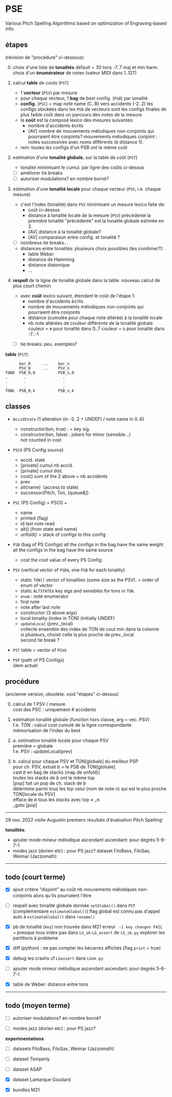 # PSE
Various Pitch Spelling Algorithms
based on optimization of Engraving-based info.


## étapes
(révision de "procédure" ci-dessous)



0. choix d'une liste de **tonalités**
   défault = 30 tons -7..7 maj et min harm.
   choix d'un **énumérateur** de notes (valeur MIDI dans 1..127)

1. calcul **table** de couts (`PST`)
    - 1 **vecteur** (`PSV`) par mesure
    - pour chaque vecteur, 1 **bag** de best config. (`PSB`) par tonalité
    - **config.** (`PSC`) = map note name (C..B) vers accidents (-2..2)
     les configs stockées dans les `PSB` de vecteurs sont les configs finales de plus faible coût dans un parcours des notes de la mesure.
    - le **coût** est la composé lexico des mesures suivantes:
        - nombre d'accidents écrits
        - [AV] nombre de mouvements mélodiques non-conjoints qui pourraient être conjoints?
        mouvements mélodiques conjoint : notes successives avec noms différents (à distance 1).
    - rem: toutes les configs d'un PSB ont le même coût

2. estimation d'une **tonalité globale**, sur la table de coût (`PST`)
    - tonalité minimisant le cumul. par ligne des coûts ci-dessus
    - [ ] améliorer tie breaks
    - [ ] autoriser modulations? en nombre borné?

3. estimation d'une **tonalité locale** pour chaque vecteur (`PSV`, i.e. chaque mesure)
    - c'est l'index (tonalité) dans `PSV` minimisant un mesure lexico faite de:
        - coût ci-dessus
        - distance à tonalité locale de la mesure (`PSV`) précédente
          la première tonalité "précédente" est la tonalité globale estimée en 2.
        - [AV] distance à la tonalité globale?
        - [AV] comparaison entre config. et tonalité ?
    - [ ] nombreux tie breaks...
    - distances entre tonalités: plusieurs choix possibles (les combiner?):
        - table Weber
        - distance de Hamming
        - distance diatonique
        - ...

4. **respell** de la ligne de tonalité globale dans la table. 
   nouveau calcul de plus court chemin 
   - avec **coût** lexico suivant, étendant le coût de l'étape 1:
        - nombre d'accidents écrits        
        - nombre de mouvements mélodiques non-conjoints qui pourraient être conjoints
        - distance (cumulée pour chaque note altérée) à la tonalité locale
        - nb note altérées de couleur différente de la tonalité globale
          couleur = `#` pour tonalité dans 0..7
          couleur = `b` pour tonalité dans -7..-1
    - [ ] tie breaks: peu. exemples?


**table** (`PST`):
```
      bar_0     ...    bar_n
      PSV_0     ...    PSV_n
TON0  PSB_0,0          PSB_n,0
.       .                .
.       .                .
.       .                . 
TONk  PSB_0,k          PSB_n,k
```



## classes  

-   `AccidState` (1 alteration (in -2..2 + UNDEF) / note name in 0..6)
    -   constructor(ton, true) : = key sig.
    -   constructor(ton, false) : jokers for minor (sensible…)  
         not counted in cost

-   `PSC0` (PS Config source)
    -   accid. state
    -   [private] cumul nb accid.
    -   [private] cumul dist.
    -   cost() sum of the 2 above = nb accidents
    -   prev
    -   alt(name)  (access to state)
    -   successor(Pitch, Ton, [queue&])

-   `PSC` (PS Config) = PSC0 + 
    -   name
    -   printed (flag)
    -   id last note read
    -   alt() (from state and name)
    -   unfold() = stack of configs to this config

-   `PSB` (bag of PS Configs)
all the configs in the bag have the same weight
all the configs in the bag have the same source
    -   cost the cost value of every PS Config

-   `PSV` (vertical vector of `PSB`s, one `PSB` for each tonality)
    -   static `TON[]` vector of tonalities (some size as the PSV). 
        = order of enum of vector
    -   static `ALTSTATE`s key sigs and sensibles for tons in `TON`.
    -   `enum` : note enumerator
    -   first note
    -   note after last note
    -   constructor (3 above args)
    -   local tonality (index in TON) (initially UNDEF)
    -   `updateLocal` (prev._local)  
        collecte ensemble des index de TON de cout min dans la colonne  
        si plusieurs, choisit celle la plus proche de prev._local  
        second tie break ?
- `PST` table = vector of `PSV`s

-   `PSP` (path of PS Configs)  
    idem actuel
  



## procédure
(ancienne version, obsolete. void "étapes" ci-dessus)

0.  calcul de 1 PSV / mesure.  
    cost des PSC : uniquement # accidents

1.  estimation tonalité globale (function hors classe, arg = vec. PSV)  
    f.e. TON : calcul cost cumulé de la ligne correspondante  
    mémorisation de l’index du best

2.  a. estimation tonalité locale pour chaque PSV  
    première = globale  
    f.e. PSV : updateLocal(prev)

3.  b. calcul pour chaque PSV et TON[globale] du meilleur PSP  
    pour ch. PSV, extrait _b_ = le PSB de TON[globale]  
    cast _b_ en bag de stacks (map de unfold))  
    toutes les stacks de _b_ ont le même top  
    [pop] fait un pop de ch. stack de _b_  
    détermine parmi tous les top celui (nom de note _n_) qui est le plus proche TON[locale du PSV]  
    efface de _b_ tous les stacks avec top ≠ _n  
    _goto [pop]





---
29 nov. 2022
visite Augustin
premiers résultats d'évaluation Pitch Spelling'



**tonalités**:
- ajouter mode mineur mélodique ascendant
  ascendant: pour degrés 5-6-7-1
- modes jazz (dorien etc) : pour PS jazz?
  dataset FiloBass, FiloSax, Weimar (Jazzomath)


---
## todo (court terme)

      
- [x] ajout critère "disjoint" au coût 
     nb mouvements mélodiques non-conjoints alors qu'ils pourraient l'être

- [ ] respell avec tonalité globale donnée
      `setGlobal()` dans `PST` (complémentaire `estimateGlobal()`) 
      flag global est connu
      pas d'appel auto à  `estimateGlobal()` dans `rename()`

- [x] pb de tonalité (`Key`) non trouvée dans M21
      erreur ` -1 key changes FAIL` 
      = presque tous index pas dans  `LG_ok` `LG_assert`  de `LG_ok.py`
      explorer les partitions à probleme

- [x] diff (python) : ne pas compter les bécarres affichés (flag `print` = true)

- [x] debug les crashs 
      cf  `LGassert`   dans `LGok.py`

- [ ] ajouter mode mineur mélodique ascendant
  ascendant: pour degrés 5-6-7-1
  
- [x] table de Weber: distance entre tons  


      
---
## todo (moyen terme)

  
- [ ] autoriser modulations? en nombre borné?

- [ ] modes jazz (dorien etc) : pour PS jazz?


**experimentations** 
- [ ] datasets FiloBass, FiloSax, Weimar (Jazzomath)
- [ ] dataset Temperly
- [ ] dataset ASAP
- [x] dataset Lamarque Goudard
- [x] bundles M21


